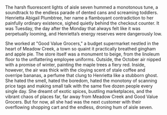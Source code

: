 The harsh fluorescent lights of aisle seven hummed a monotonous tune, a soundtrack to the endless parade of dented cans and screaming toddlers. Henrietta Abigail Plumbtree, her name a flamboyant contradiction to her painfully ordinary existence, sighed quietly behind the checkout counter. It was Tuesday, the day after the Monday that always felt like it was perpetually looming, and Henrietta’s energy reserves were dangerously low.

She worked at "Good Value Grocers," a budget supermarket nestled in the heart of Meadow Creek, a town so quaint it practically breathed gingham and apple pie. The store itself was a monument to beige, from the linoleum floor to the unflattering employee uniforms. Outside, the October air nipped with a promise of winter, painting the maple trees a fiery red. Inside, however, the air was thick with the cloying scent of stale coffee and overripe bananas, a perfume that clung to Henrietta like a stubborn ghost. She hated the smell, hated the boredom, hated the monotony of scanning price tags and making small talk with the same five dozen people every single day. She dreamt of exotic spices, bustling marketplaces, and the vibrant chaos of places far, far away from Meadow Creek and Good Value Grocers. But for now, all she had was the next customer with their overflowing shopping cart and the endless, droning hum of aisle seven.
